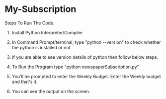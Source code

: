 # My-Subscription

Steps To Run The Code.

1. Install Python Interpreter/Compiler

2. In Command Prompt/terminal, type "python --version" to check whether the python is installed or not

3. If you are able to see version details of python then follow below steps.

4. To Run the Program type "python newspaperSubscription.py" 

5. You'll be prompted to enter the Weekly Budget. Enter the Weekly budget and that's it.

6. You can see the output on the screen.
